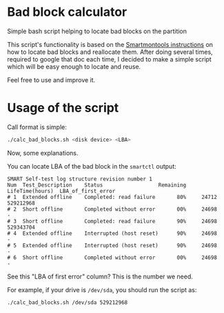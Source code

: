 # Bad block calculator

Simple bash script helping to locate bad blocks on the partition


This script's functionality is based on the [Smartmontools instructions](https://www.smartmontools.org/wiki/BadBlockHowto#ext2ext3firstexample) on how to locate bad blocks and reallocate them. After doing several times, required to google that doc each time, I decided to make a simple script which will be easy enough to locate and reuse.

Feel free to use and improve it.

# Usage of the script

Call format is simple:
```bash
./calc_bad_blocks.sh <disk device> <LBA>
```
Now, some explanations.

You can locate LBA of the bad block in the `smartctl` output: 

```
SMART Self-test log structure revision number 1
Num  Test_Description    Status                  Remaining  LifeTime(hours)  LBA_of_first_error
# 1  Extended offline    Completed: read failure       80%     24712         529212968
# 2  Short offline       Completed without error       00%     24698         -
# 3  Short offline       Completed: read failure       90%     24698         529343704
# 4  Extended offline    Interrupted (host reset)      90%     24698         -
# 5  Extended offline    Interrupted (host reset)      90%     24698         -
# 6  Short offline       Completed without error       00%     24698         -
```

See this "LBA of first error" column? This is the number we need. 

For example, if your drive is `/dev/sda`, you should run the script as:

```bash
./calc_bad_blocks.sh /dev/sda 529212968
```
